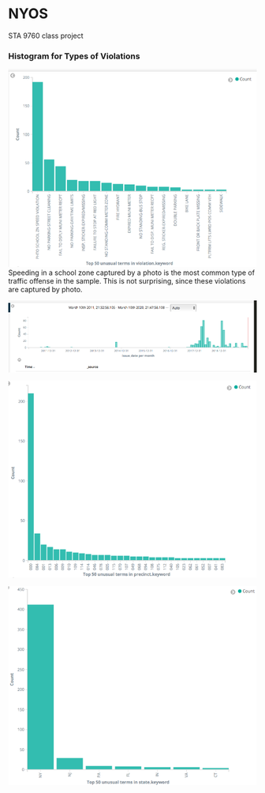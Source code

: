 # NYOS
STA 9760 class project

### Histogram for Types of Violations
![Screenshot 1](bar1.png)
Speeding in a school zone captured by a photo is the most common type of traffic offense in the sample. This is not surprising, since these violations are captured by photo.

![Screenshot 2](time1.png)

![Screenshot 3](bar2.png)

![Screenshot 4](bar3.png)